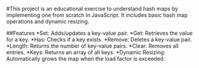 #This project is an educational exercise to understand hash maps by implementing one from scratch in JavaScript. It includes basic hash map operations and dynamic resizing.

##Features
*Set: Adds/updates a key-value pair.
*Get: Retrieves the value for a key.
*Has: Checks if a key exists.
*Remove: Deletes a key-value pair.
*Length: Returns the number of key-value pairs.
*Clear: Removes all entries.
*Keys: Returns an array of all keys.
*Dynamic Resizing: Automatically grows the map when the load factor is exceeded.
